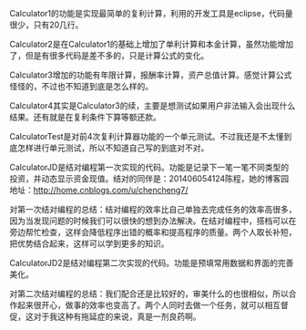 Calculator1的功能是实现最简单的复利计算，利用的开发工具是eclipse，代码量很少，只有20几行。

Calculator2是在Calculator1的基础上增加了单利计算和本金计算，虽然功能增加了，但是有很多代码是差不多的，只是计算公式的变化。

Calculator3增加的功能有年限计算，报酬率计算，资产总值计算。感觉计算公式怪怪的，不过也不知道到底是怎么样的。

Calculator4其实是Calculator3的续，主要是想测试如果用户非法输入会出现什么结果。还有就是在复利条件下算等额还款。

CalculatorTest是对前4次复利计算器功能的一个单元测试。不过我还是不太懂到底怎样进行单元测试，所以不知道自己写的到底对不对。

CalculatorJD是结对编程第一次实现的代码。功能是记录下一笔一笔不同类型的投资，并动态显示资金现值。结对的同伴是：201406054124陈程，她的博客园地址：http://home.cnblogs.com/u/chencheng7/

对第一次结对编程的总结：结对编程的效率比自己单独去完成任务的效率高很多，因为当发现问题的时候我们可以很快的想到办法解决。在结对编程中，搭档可以在旁边帮忙检查，这样会降低程序出错的概率和提高程序的质量。两个人取长补短，把优势结合起来，这样可以学到更多的知识。

CalculatorJD2是结对编程第二次实现的代码。功能是预填常用数据和界面的完善美化。

对第二次结对编程的总结：我们配合还是比较好的，审美什么的也很相似，所以合作起来很开心，做事的效率也变高了。两个人同时去做一个任务，就可以相互督促，这对于我这种有拖延症的来说，真是一剂良药啊。

